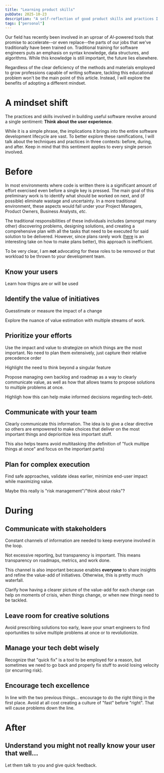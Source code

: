 ```yaml
---
title: "Learning product skills"
pubDate: 2025-10-23
description: "A self-reflection of good product skills and practices I've picked up over the years."
tags: ["personal"]
---
```

Our field has recently been involved in an uproar of *AI*-powered tools that promise to accelerate--or even replace--the parts of our jobs that we've traditionally have been trained on. 
Traditional training for software engineers puts an emphasis on syntax knowledge, data structures, and algorithms. While this knowledge is still important, the future lies elsewhere.

Regardless of the clear deficiency of the methods and materials employed to grow professions capable of writing software, tackling this educational problem won't be the main point of this article. Instead, I will explore the benefits of adopting a different mindset.

# A mindset shift

The practices and skills involved in building useful software revolve around a single sentiment: **Think about the user experience**.

While it is a simple phrase, the implications it brings into the entire software development lifecycle are vast. To better explore these ramifications, I will talk about the techniques and practices in three contexts: before, during, and after. Keep in mind that this sentiment applies to every single person involved.

# Before

In most environments where code is written there is a significant amount of effort exercised even before a single key is pressed. The main goal of this preliminary work is to identify what should be worked on next, and (if possible) eliminate wastage and uncertainty. In a more traditional environment, these aspects would fall under your Project Managers, Product Owners, Business Analysts, *etc*.

The traditional responsibilities of these individuals includes (amongst many other) discovering problems, designing solutions, and creating a comprehensive plan with all the tasks that need to be executed for said solution to be delivered. However, since plans rarely work ([here](https://developertea.com/episodes/6a379315-9e11-4c68-a248-ea8045314a32) is an interesting take on how to make plans better), this approach is inefficient.

To be very clear, I am **not** advocating for these roles to be removed or that workload to be thrown to your development team.

## Know your users

Learn how thigns are or will be used

## Identify the value of initiatives

Guesstimate or measure the impact of a change

Explore the nuance of value estimation with multiple streams of work.

## Prioritize your efforts

Use the impact and value to strategize on which things are the most important. No need to plan them extensively, just capture their relative precedence order

Highlight the need to think beyond a singular feature

Propose managing own backlog and roadmap as a way to clearly communicate value, as well as how that allows teams to propose solutions to multiple problems at once.

Highligh how this can help make informed decisions regarding tech-debt.


## Communicate with your team

Clearly communicate this information. The idea is to give a clear directive so others are empowered to make choices that deliver on the most important things and deprioritize less important stuff.

This also helps teams avoid multitasking (the definition of "fuck multipe things at once" and focus on the important parts)

## Plan for complex execution

Find safe approaches, validate ideas earlier, minimize end-user impact while maximizing value.

Maybe this really is "risk management"/"think about risks"?

# During

## Communicate with stakeholders

Constant channels of information are needed to keep everyone involved in the loop.

Not excessive reporting, but transparency is important. This means transparency on roadmaps, metrics, and work done.

This channel is also important because enables **everyone** to share insights and refine the value-add of initiatives. Otherwise, this is pretty much waterfall.

Clarify how having a clearer picture of the value-add for each change can help on moments of crisis, when things change, or when new things need to be tackled.

## Leave room for creative solutions

Avoid prescribing solutions too early, leave your smart engineers to find oportunities to solve multiple problems at once or to revolutionize.

## Manage your tech debt wisely

Recognize that "quick fix" is a tool to be employed for a reason, but sometimes we need to go back and properly fix stuff to avoid losing velocity (or encurring risk).

## Encourage tech excellence

In line with the two previous things... encourage to do the right thing in the first place. Avoid at all cost creating a culture of "fast" before "right". That will cause problems down the line.

# After

## Understand you might not really know your user that well...
Let them talk to you and give quick feedback.